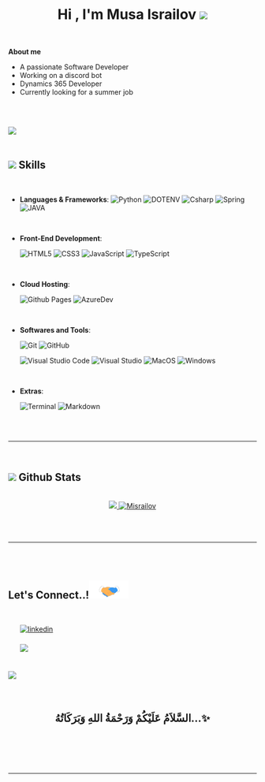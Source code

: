 
<h1 align="center"><b>Hi , I'm Musa Israilov </b><img src="https://media.giphy.com/media/hvRJCLFzcasrR4ia7z/giphy.gif" width="35"></h1>
<!--  -->


<br>



	
 **About me**




- A passionate Software Developer
- Working on a discord bot
- Dynamics 365 Developer
- Currently looking for a summer job



<br><br>

<img src="https://user-images.githubusercontent.com/73097560/115834477-dbab4500-a447-11eb-908a-139a6edaec5c.gif"><br><br>

## <img src="https://media2.giphy.com/media/QssGEmpkyEOhBCb7e1/giphy.gif?cid=ecf05e47a0n3gi1bfqntqmob8g9aid1oyj2wr3ds3mg700bl&rid=giphy.gif" width ="25"><b> Skills</b>
<br>

<p align="center">

- **Languages & Frameworks**:
    ![Python](https://img.shields.io/badge/Python%20-%2314354C.svg?style=for-the-badge&logo=python&logoColor=white)
    ![DOTENV](https://img.shields.io/badge/CSHARP-blue.svg?style=for-the-badge&logo=Csharp&logoColor=white)
    ![Csharp](https://img.shields.io/badge/D365_X++-purple?style=for-the-badge&logo=dynamics365&logoColor=white)
    ![Spring](https://img.shields.io/badge/Spring_Boot-green.svg?style=for-the-badge&logo=Spring&logoColor=white)
    ![JAVA](https://img.shields.io/badge/JAVA-red.svg?style=for-the-badge&logo=coffeescript&logoColor=white)
    



<br>   
    
- **Front-End Development**:

   ![HTML5](https://img.shields.io/badge/HTML5%20-%23E34F26.svg?style=for-the-badge&logo=html5&logoColor=white)
   ![CSS3](https://img.shields.io/badge/CSS%20-%231572B6.svg?style=for-the-badge&logo=css3&logoColor=white)
   ![JavaScript](https://img.shields.io/badge/JavaScript%20-%23F7DF1E.svg?style=for-the-badge&logo=javascript&logoColor=black)
    ![TypeScript](https://img.shields.io/badge/TypeScript%20-%231572B6.svg?style=for-the-badge&logo=TypeScript&logoColor=white)

<br>

- **Cloud Hosting**:

    ![Github Pages](https://img.shields.io/badge/GitHub%20Pages-%23327FC7.svg?style=for-the-badge&logo=github&logoColor=white)
    ![AzureDev](https://img.shields.io/badge/azure_devops-lavender.svg?style=for-the-badge&logo=azuredevops&logoColor=grey)

<br>

- **Softwares and Tools**:

    ![Git](https://img.shields.io/badge/git-%23F05033.svg?style=for-the-badge&logo=git&logoColor=white)
    ![GitHub](https://img.shields.io/badge/github-%23121011.svg?style=for-the-badge&logo=github&logoColor=white)
    
    ![Visual Studio Code](https://img.shields.io/badge/Visual%20Studio%20Code-0078d7.svg?style=for-the-badge&logo=visual-studio-code&logoColor=white)
    ![Visual Studio](https://img.shields.io/badge/Visual%20Studio-purple.svg?style=for-the-badge&logo=visual-studio-code&logoColor=white)
    ![MacOS](https://img.shields.io/badge/Mac_OS-grey?style=for-the-badge&logo=apple&logoColor=white)
    ![Windows](https://img.shields.io/badge/Windows-blue?style=for-the-badge&logo=Windows&logoColor=white)  

<br>

- **Extras**:

    ![Terminal](https://img.shields.io/badge/Terminal-%23054020?style=for-the-badge&logo=gnu-bash&logoColor=white)
    ![Markdown](https://img.shields.io/badge/markdown-%23000000.svg?style=for-the-badge&logo=markdown&logoColor=white)   


</p>

<br>
<br>

-----

<br>


## <img src="https://media.giphy.com/media/iY8CRBdQXODJSCERIr/giphy.gif" width="35"><b> Github Stats </b>
<br>

<div align="center">

<a href="https://github.com/Misrailov">
  <img src="https://read-me-stats-git-dependabot-npmandy-650e48-misrailovs-projects.vercel.app/api?username=Misrailov&theme=cobalt" width="450"/>
  <img src="https://read-me-stats-git-dependabot-npmandy-650e48-misrailovs-projects.vercel.app/api/top-langs?username=Misrailov&show_icons=true&locale=en&layout=compact&line_height=20&title_color=7A7ADB&icon_color=2234AE&text_color=D3D3D3&bg_color=0,000000,130F40&hide=html" width="375"  alt="Misrailov"/>

</a>
</div>

<br>
<br>
<br>

-----

<br>
<br>

## <b> Let's Connect..!</b><img src="https://github.com/0xAbdulKhalid/0xAbdulKhalid/raw/main/assets/mdImages/handshake.gif" width ="80">
<br>
<div align='left'>

<ul>

<a href="https://linkedin.com/in/Misrailov" target="_blank">
<img src="https://img.shields.io/badge/linkedin:  Misrailov-%2300acee.svg?color=405DE6&style=for-the-badge&logo=linkedin&logoColor=white" alt=linkedin style="margin-bottom: 5px;"/>
</a>

<br>



<br>

<a href="mailto:m.israilov24@gmail.com" target="_blank">
<img src="https://img.shields.io/badge/gmail:m.israilov24@gmail.com-%23EA4335.svg?style=for-the-badge&logo=gmail&logoColor=white" t=mail style="margin-bottom: 5px;" />
</a>
	
</ul>
</div>

<br>
<img src="https://user-images.githubusercontent.com/73097560/115834477-dbab4500-a447-11eb-908a-139a6edaec5c.gif">
<br>
<br>
<br>

<div align='center'>

## <b>السَّلاَمُ عَلَيْكُمْ وَرَحْمَةُ اللهِ وَبَرَكَاتُهُ...✨</b>

</div>
<br>
<br>
<br>
<br>

---

<br>

